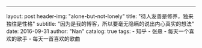 ---
layout: post
header-img: "alone-but-not-lonely"
title: "待人友善是修养，独来独往是性格"
subtitle: "因为是我的博客，所以要毫无隐瞒的说出内心真实的想法"
date: 2016-09-31
author: "Nan"
catalog: true
tags:
    - 知乎
    - 张悬
    - 每天一个喜欢的歌手
    - 每天一首喜欢的歌曲

<audio src="https://rawgithub.com/mushroommie/loved-songs/master/Zhangxuan-MY-BABY.mp3" autoplay="true"></audio>